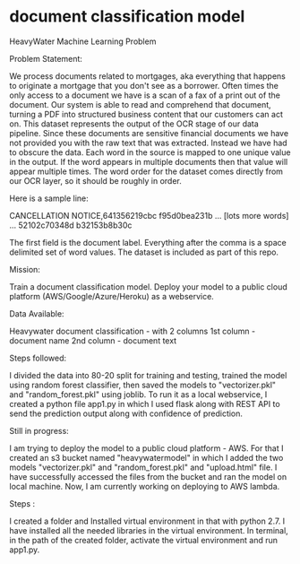 # document classification model
HeavyWater Machine Learning Problem

Problem Statement:

We process documents related to mortgages, aka everything that happens to originate a mortgage that you don't see as a borrower. Often times the only access to a document we have is a scan of a fax of a print out of the document. Our system is able to read and comprehend that document, turning a PDF into structured business content that our customers can act on.
This dataset represents the output of the OCR stage of our data pipeline. Since these documents are sensitive financial documents we have not provided you with the raw text that was extracted. Instead we have had to obscure the data. Each word in the source is mapped to one unique value in the output. If the word appears in multiple documents then that value will appear multiple times. The word order for the dataset comes directly from our OCR layer, so it should be roughly in order.

Here is a sample line:

CANCELLATION NOTICE,641356219cbc f95d0bea231b ... [lots more words] ... 52102c70348d b32153b8b30c

The first field is the document label. Everything after the comma is a space delimited set of word values.
The dataset is included as part of this repo.

Mission:

Train a document classification model. Deploy your model to a public cloud platform (AWS/Google/Azure/Heroku) as a webservice.

Data Available:

Heavywater document classification - with 2 columns
1st column - document name
2nd column - document text

Steps followed:

I divided the data into 80-20 split for training and testing, trained the model using random forest classifier, then saved the models to "vectorizer.pkl" and "random_forest.pkl" using joblib. To run it as a local webservice, I created a python file app1.py in which I used flask along with REST API to send the prediction output along with confidence of prediction.

Still in progress:

I am trying to deploy the model to a public cloud platform - AWS. For that I created an s3 bucket named "heavywatermodel" in which I added the two models "vectorizer.pkl" and "random_forest.pkl" and "upload.html" file. I have successfully accessed the files from the bucket and ran the model on local machine. Now, I am currently working on deploying to AWS lambda.

Steps :

I created a folder and Installed virtual environment in that with python 2.7. I have installed all the needed libraries in the virtual environment. In terminal, in the path of the created folder, activate the virtual environment and run app1.py. 

